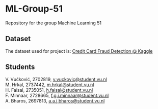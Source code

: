 # ML-Group-51
Repository for the group Machine Learning 51

## Dataset

The dataset used for project is: [Credit Card Fraud Detection @ Kaggle](https://www.kaggle.com/mlg-ulb/creditcardfraud/)

## Students

V. Vučković, 2702819, v.vuckovic@student.vu.nl  
M. Hrkal, 2737442, m.hrkal@student.vu.nl  
H. Faisal, 2735051, h.faisal@student.vu.nl  
F. Minnaar, 2728665, f.g.j.minnaar@student.vu.nl  
A. Bharos, 2697813, a.a.j.bharos@student.vu.nl


